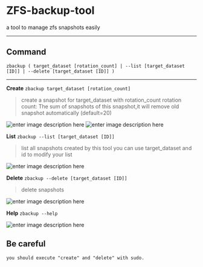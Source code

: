 # ZFS-backup-tool
a tool to manage zfs snapshots easily


----------

**Command**
-----------

    zbackup ( target_dataset [rotation_count] | --list [target_dataset [ID]] | --delete [target_dataset [ID]] )


----------

**Create**  `zbackup target_dataset [rotation_count]`

> create a snapshot for target_dataset with rotation_count
> rotation count: The sum of snapshots of this snapshot,it will remove old snapshot automatically (default=20)

![enter image description here](http://i.imgur.com/1uxK5pk.png)
![enter image description here](http://i.imgur.com/fZWn3PQ.png)

**List** `zbackup --list [target_dataset [ID]]`

> list all snapshots created by this tool
> you can use target_dataset and id to modify your list

![enter image description here](http://i.imgur.com/gZFsO6Q.png)

**Delete** `zbackup --delete [target_dataset [ID]]`

>delete snapshots

![enter image description here](http://i.imgur.com/Mxx4CyX.png)

**Help** `zbackup --help`

![enter image description here](http://i.imgur.com/mXRtkDR.png)

**Be careful**
--------------

	you should execute "create" and "delete" with sudo.
